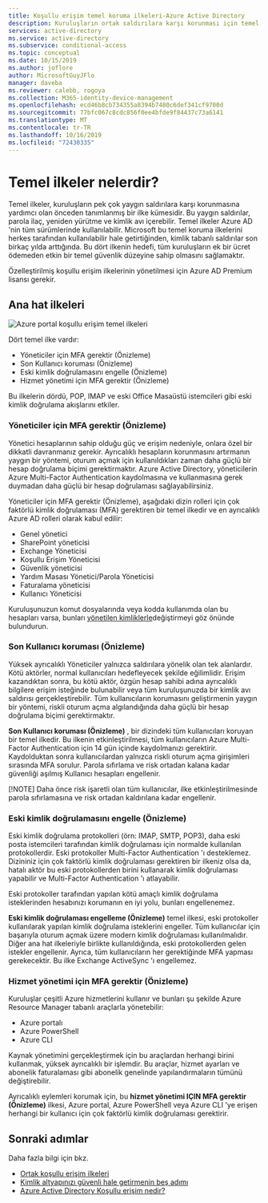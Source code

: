 ```yaml
---
title: Koşullu erişim temel koruma ilkeleri-Azure Active Directory
description: Kuruluşların ortak saldırılara karşı korunması için temel koşullu erişim ilkeleri
services: active-directory
ms.service: active-directory
ms.subservice: conditional-access
ms.topic: conceptual
ms.date: 10/15/2019
ms.author: joflore
author: MicrosoftGuyJFlo
manager: daveba
ms.reviewer: calebb, rogoya
ms.collection: M365-identity-device-management
ms.openlocfilehash: ecd46b8cb734355a8394b7480c6def341cf9700d
ms.sourcegitcommit: 77bfc067c8cdc856f0ee4bfde9f84437c73a6141
ms.translationtype: MT
ms.contentlocale: tr-TR
ms.lasthandoff: 10/16/2019
ms.locfileid: "72430335"
---
```

# <a name="what-are-baseline-policies"></a>Temel ilkeler nelerdir?

Temel ilkeler, kuruluşların pek çok yaygın saldırılara karşı korunmasına yardımcı olan önceden tanımlanmış bir ilke kümesidir. Bu yaygın saldırılar, parola ilaç, yeniden yürütme ve kimlik avı içerebilir. Temel ilkeler Azure AD 'nin tüm sürümlerinde kullanılabilir. Microsoft bu temel koruma ilkelerini herkes tarafından kullanılabilir hale getirtiğinden, kimlik tabanlı saldırılar son birkaç yılda arttığında. Bu dört ilkenin hedefi, tüm kuruluşların ek bir ücret ödemeden etkin bir temel güvenlik düzeyine sahip olmasını sağlamaktır.  

Özelleştirilmiş koşullu erişim ilkelerinin yönetilmesi için Azure AD Premium lisansı gerekir.

## <a name="baseline-policies"></a>Ana hat ilkeleri

![Azure portal koşullu erişim temel ilkeleri](./media/concept-baseline-protection/conditional-access-baseline-policies.png)

Dört temel ilke vardır:

* Yöneticiler için MFA gerektir (Önizleme)
* Son Kullanıcı koruması (Önizleme)
* Eski kimlik doğrulamasını engelle (Önizleme)
* Hizmet yönetimi için MFA gerektir (Önizleme)

Bu ilkelerin dördü, POP, IMAP ve eski Office Masaüstü istemcileri gibi eski kimlik doğrulama akışlarını etkiler.

### <a name="require-mfa-for-admins-preview"></a>Yöneticiler için MFA gerektir (Önizleme)

Yönetici hesaplarının sahip olduğu güç ve erişim nedeniyle, onlara özel bir dikkatli davranmanız gerekir. Ayrıcalıklı hesapların korunmasını artırmanın yaygın bir yöntemi, oturum açmak için kullanıldıkları zaman daha güçlü bir hesap doğrulama biçimi gerektirmaktır. Azure Active Directory, yöneticilerin Azure Multi-Factor Authentication kaydolmasına ve kullanmasına gerek duymadan daha güçlü bir hesap doğrulaması sağlayabilirsiniz.

Yöneticiler için MFA gerektir (Önizleme), aşağıdaki dizin rolleri için çok faktörlü kimlik doğrulaması (MFA) gerektiren bir temel ilkedir ve en ayrıcalıklı Azure AD rolleri olarak kabul edilir:

* Genel yönetici
* SharePoint yöneticisi
* Exchange Yöneticisi
* Koşullu Erişim Yöneticisi
* Güvenlik yöneticisi
* Yardım Masası Yönetici/Parola Yöneticisi
* Faturalama yöneticisi
* Kullanıcı Yöneticisi

Kuruluşunuzun komut dosyalarında veya kodda kullanımda olan bu hesapları varsa, bunları [yönetilen kimliklerle](../managed-identities-azure-resources/overview.md)değiştirmeyi göz önünde bulundurun.

### <a name="end-user-protection-preview"></a>Son Kullanıcı koruması (Önizleme)

Yüksek ayrıcalıklı Yöneticiler yalnızca saldırılara yönelik olan tek alanlardır. Kötü aktörler, normal kullanıcıları hedefleyecek şekilde eğilimlidir. Erişim kazandıktan sonra, bu kötü aktör, özgün hesap sahibi adına ayrıcalıklı bilgilere erişim isteğinde bulunabilir veya tüm kuruluşunuzda bir kimlik avı saldırısı gerçekleştirebilir. Tüm kullanıcıların korumasını geliştirmenin yaygın bir yöntemi, riskli oturum açma algılandığında daha güçlü bir hesap doğrulama biçimi gerektirmaktır.

**Son Kullanıcı koruması (Önizleme)** , bir dizindeki tüm kullanıcıları koruyan bir temel ilkedir. Bu ilkenin etkinleştirilmesi, tüm kullanıcıların Azure Multi-Factor Authentication için 14 gün içinde kaydolmanızı gerektirir. Kaydolduktan sonra kullanıcılardan yalnızca riskli oturum açma girişimleri sırasında MFA sorulur. Parola sıfırlama ve risk ortadan kalana kadar güvenliği aşılmış Kullanıcı hesapları engellenir. 

[!NOTE]
Daha önce risk işaretli olan tüm kullanıcılar, ilke etkinleştirilmesinde parola sıfırlamasına ve risk ortadan kaldırılana kadar engellenir.

### <a name="block-legacy-authentication-preview"></a>Eski kimlik doğrulamasını engelle (Önizleme)

Eski kimlik doğrulama protokolleri (örn: IMAP, SMTP, POP3), daha eski posta istemcileri tarafından kimlik doğrulaması için normalde kullanılan protokollerdir. Eski protokoller Multi-Factor Authentication 'ı desteklemez. Dizininiz için çok faktörlü kimlik doğrulaması gerektiren bir ilkeniz olsa da, hatalı aktör bu eski protokollerden birini kullanarak kimlik doğrulaması yapabilir ve Multi-Factor Authentication 'ı atlayabilir.

Eski protokoller tarafından yapılan kötü amaçlı kimlik doğrulama isteklerinden hesabınızı korumanın en iyi yolu, bunları engellenemez.

**Eski kimlik doğrulaması engelleme (Önizleme)** temel ilkesi, eski protokoller kullanılarak yapılan kimlik doğrulama isteklerini engeller. Tüm kullanıcılar için başarıyla oturum açmak üzere modern kimlik doğrulaması kullanılmalıdır. Diğer ana hat ilkeleriyle birlikte kullanıldığında, eski protokollerden gelen istekler engellenir. Ayrıca, tüm kullanıcıların her gerektiğinde MFA yapması gerekecektir. Bu ilke Exchange ActiveSync 'ı engellemez.

### <a name="require-mfa-for-service-management-preview"></a>Hizmet yönetimi için MFA gerektir (Önizleme)

Kuruluşlar çeşitli Azure hizmetlerini kullanır ve bunları şu şekilde Azure Resource Manager tabanlı araçlarla yönetebilir:

* Azure portalı
* Azure PowerShell
* Azure CLI

Kaynak yönetimini gerçekleştirmek için bu araçlardan herhangi birini kullanmak, yüksek ayrıcalıklı bir işlemdir. Bu araçlar, hizmet ayarları ve abonelik faturalaması gibi abonelik genelinde yapılandırmaların tümünü değiştirebilir.

Ayrıcalıklı eylemleri korumak için, bu **hizmet yönetimi IÇIN MFA gerektir (Önizleme)** ilkesi, Azure portal, Azure PowerShell veya Azure CLI 'ye erişen herhangi bir kullanıcı için çok faktörlü kimlik doğrulaması gerektirir.

## <a name="next-steps"></a>Sonraki adımlar

Daha fazla bilgi için bkz.

* [Ortak koşullu erişim ilkeleri](concept-conditional-access-policy-common.md)
* [Kimlik altyapınızı güvenli hale getirmenin beş adımı](../../security/fundamentals/steps-secure-identity.md)
* [Azure Active Directory Koşullu erişim nedir?](overview.md)
